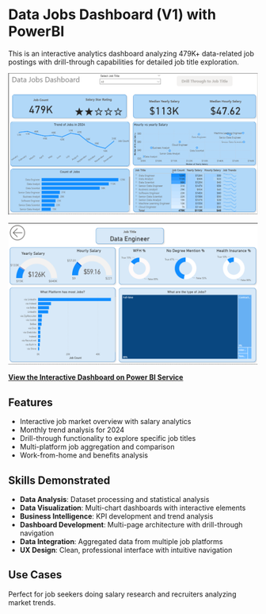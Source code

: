 # Data Jobs Dashboard (V1) with PowerBI

This is an interactive analytics dashboard analyzing 479K+ data-related job postings with drill-through capabilities for detailed job title exploration.



![Main Dashboard](/imgs/Project1_page1.PNG)

![Job Title Detail](/imgs/Project1_page2.PNG)

[**View the Interactive Dashboard on Power BI Service**](https://app.powerbi.com/view?r=eyJrIjoiMzcyYTI3NzYtYjI2OS00MTU4LTgwYjctMGYzZGYwMmFmMzJjIiwidCI6IjdiZmRkZGZhLWI1MTgtNGJhMC05YmQ2LWQzODZlNzBhN2RiZCJ9)

## Features

- Interactive job market overview with salary analytics
- Monthly trend analysis for 2024
- Drill-through functionality to explore specific job titles
- Multi-platform job aggregation and comparison
- Work-from-home and benefits analysis

## Skills Demonstrated

- **Data Analysis**: Dataset processing and statistical analysis
- **Data Visualization**: Multi-chart dashboards with interactive elements
- **Business Intelligence**: KPI development and trend analysis
- **Dashboard Development**: Multi-page architecture with drill-through navigation
- **Data Integration**: Aggregated data from multiple job platforms
- **UX Design**: Clean, professional interface with intuitive navigation


## Use Cases

Perfect for job seekers doing salary research and recruiters analyzing market trends.
